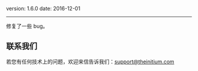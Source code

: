 version: 1.6.0
date: 2016-12-01

---

修复了一些 bug。

## 联系我们

若您有任何技术上的问题，欢迎来信告诉我们：[support@theinitium.com](mailto:support@theinitium.com)
